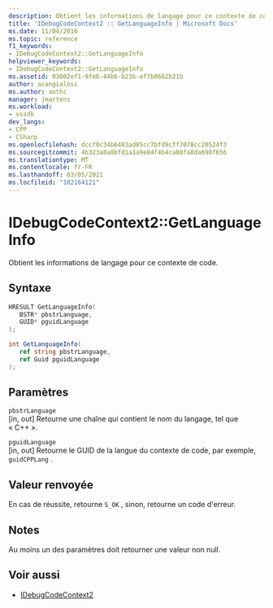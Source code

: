 ```yaml
---
description: Obtient les informations de langage pour ce contexte de code.
title: 'IDebugCodeContext2 :: GetLanguageInfo | Microsoft Docs'
ms.date: 11/04/2016
ms.topic: reference
f1_keywords:
- IDebugCodeContext2::GetLanguageInfo
helpviewer_keywords:
- IDebugCodeContext2::GetLanguageInfo
ms.assetid: 03002ef1-9fe6-44b6-b23b-ef7b86b2b21b
author: acangialosi
ms.author: anthc
manager: jmartens
ms.workload:
- vssdk
dev_langs:
- CPP
- CSharp
ms.openlocfilehash: dccf0c34b6483ad85cc7bfd9cff7078cc20524f3
ms.sourcegitcommit: 4b323a8a8bfd1a1a9e84f4b4ca88fa8da690f656
ms.translationtype: MT
ms.contentlocale: fr-FR
ms.lasthandoff: 03/05/2021
ms.locfileid: "102164121"
---
```

# <a name="idebugcodecontext2getlanguageinfo"></a>IDebugCodeContext2::GetLanguageInfo
Obtient les informations de langage pour ce contexte de code.

## <a name="syntax"></a>Syntaxe

```cpp
HRESULT GetLanguageInfo( 
   BSTR* pbstrLanguage,
   GUID* pguidLanguage
);
```

```csharp
int GetLanguageInfo( 
   ref string pbstrLanguage,
   ref Guid pguidLanguage
);
```

## <a name="parameters"></a>Paramètres
`pbstrLanguage`\
[in, out] Retourne une chaîne qui contient le nom du langage, tel que « C++ ».

`pguidLanguage`\
[in, out] Retourne le GUID de la langue du contexte de code, par exemple, `guidCPPLang` .

## <a name="return-value"></a>Valeur renvoyée
 En cas de réussite, retourne `S_OK` , sinon, retourne un code d'erreur.

## <a name="remarks"></a>Notes
 Au moins un des paramètres doit retourner une valeur non null.

## <a name="see-also"></a>Voir aussi
- [IDebugCodeContext2](../../../extensibility/debugger/reference/idebugcodecontext2.md)

